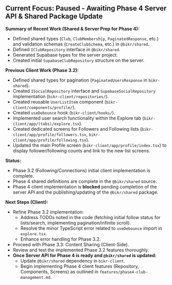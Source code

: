 ## Current Focus: Paused - Awaiting Phase 4 Server API & Shared Package Update

**Summary of Recent Work (Shared & Server Prep for Phase 4):**
- Defined shared types (`Club`, `ClubMembership`, `PaginatedResponse`, etc.) and validation schemas (`CreateClubSchema`, etc.) in `@bikr/shared`.
- Defined `IClubRepository` interface in `@bikr/shared`.
- Generated Supabase types for the server project.
- Created initial `SupabaseClubRepository` structure on the server.

**Previous Client Work (Phase 3.2):**
- Defined shared types for pagination (`PaginatedUsersResponse` in `bikr-shared`).
- Created `ISocialRepository` interface and `SupabaseSocialRepository` implementation (`bikr-client/repositories/`).
- Created reusable `UserListItem` component (`bikr-client/components/profile/`).
- Created `useDebounce` hook (`bikr-client/hooks/`).
- Implemented user search functionality within the Explore tab (`bikr-client/app/(tabs)/explore.tsx`).
- Created dedicated screens for Followers and Following lists (`bikr-client/app/profile/followers.tsx`, `bikr-client/app/profile/following.tsx`).
- Updated the main Profile screen (`bikr-client/app/profile/index.tsx`) to display follower/following counts and link to the new list screens.

**Status:**
- Phase 3.2 (Following/Connections) initial client implementation is complete.
- Phase 4 shared definitions are complete in the `@bikr/shared` source.
- Phase 4 client implementation is **blocked** pending completion of the server API and the publishing/updating of the `@bikr/shared` package.

**Next Steps (Client):**
- Refine Phase 3.2 implementation:
    - Address TODOs noted in the code (fetching initial follow status for lists/search, implementing pagination/infinite scroll).
    - Resolve the minor TypeScript error related to `useDebounce` import in `explore.tsx`.
    - Enhance error handling for Phase 3.2.
- Proceed with Phase 3.3: Content Sharing (Client-Side).
- Review and test the implemented Phase 3.2 features thoroughly.
- **Once Server API for Phase 4 is ready and `@bikr/shared` is updated:**
    - Update `@bikr/shared` dependency in `bikr-client`.
    - Begin implementing Phase 4 client features (Repository, Components, Screens) as outlined in `features/phase4-club-management.md`.
